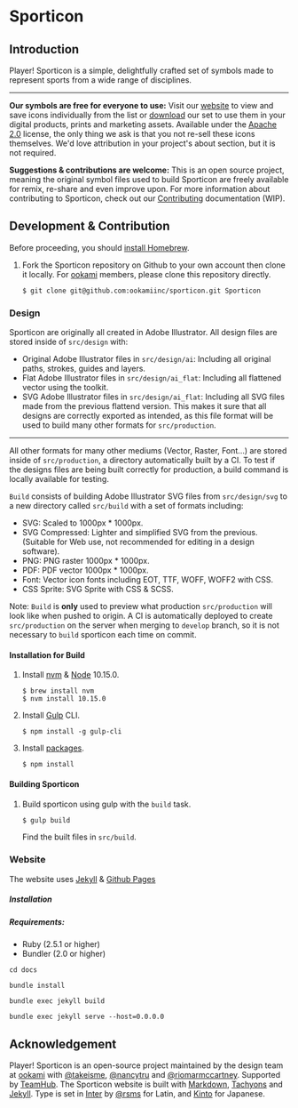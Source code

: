 # Sporticon

## Introduction

Player! Sporticon is a simple, delightfully crafted set of symbols made to represent sports from a wide range of disciplines.
***

**Our symbols are free for everyone to use:** Visit our [website](https://sporticon.ookami.tokyo/) to view and save icons individually from the list or [download](https://github.com/ookamiinc/Sporticon/releases/download/1.0a/Sporticon.zip) our set to use them in your digital products, prints and marketing assets. Available under the [Apache 2.0](LICENSE) license, the only thing we ask is that you not re-sell these icons themselves. We'd love attribution in your project's about section, but it is not required. 

**Suggestions & contributions are welcome:** This is an open source project, meaning the original symbol files used to build Sporticon are freely available for remix, re-share and even improve upon. For more information about contributing to Sporticon, check out our [Contributing](Contributing.md) documentation (WIP).

## Development & Contribution

Before proceeding, you should [install Homebrew](http://brew.sh/).

1.  Fork the Sporticon repository on Github to your own account then clone it locally.
    For [ookami](https://github.com/ookamiinc) members, please clone this repository directly. 
    ```
    $ git clone git@github.com:ookamiinc/sporticon.git Sporticon
    ```

### Design

Sporticon are originally all created in Adobe Illustrator.
All design files are stored inside of `src/design` with:
- Original Adobe Illustrator files in `src/design/ai`: Including all original paths, strokes, guides and layers.
- Flat Adobe Illustrator files in `src/design/ai_flat`: Including all flattened vector using the toolkit.  
- SVG Adobe Illustrator files in `src/design/ai_flat`: Including all SVG files made from the previous flattend version. This makes it sure that all designs are correctly exported as intended, as this file format will be used to build many other formats for `src/production`.

***

All other formats for many other mediums (Vector, Raster, Font...) are stored inside of `src/production`, a directory automatically built by a CI. 
To test if the designs files are being built correctly for production, a build command is locally available for testing.

`Build` consists of building Adobe Illustrator SVG files from `src/design/svg` to a new directory called `src/build` with a set of formats including:
- SVG: Scaled to 1000px * 1000px.
- SVG Compressed: Lighter and simplified SVG from the previous. (Suitable for Web use, not recommended for editing in a design software).
- PNG: PNG raster 1000px * 1000px.
- PDF: PDF vector 1000px * 1000px.
- Font: Vector icon fonts including EOT, TTF, WOFF, WOFF2 with CSS.
- CSS Sprite: SVG Sprite with CSS & SCSS.

Note: `Build` is **only** used to preview what production `src/production` will look like when pushed to origin. A CI is automatically deployed to create `src/production` on the server when merging to `develop` branch, so it is not necessary to `build` sporticon each time on commit.

#### Installation for Build
1.  Install [nvm](https://github.com/nvm-sh/nvm) & [Node](https://nodejs.org/en/) 10.15.0.
    ```
    $ brew install nvm
    $ nvm install 10.15.0
    ```
2.  Install [Gulp](https://gulpjs.com/) CLI.
    ```
    $ npm install -g gulp-cli
    ```
3.  Install [packages](https://github.com/ookamiinc/Sporticon/blob/master/package.json). 
    ```
    $ npm install
    ```

#### Building Sporticon
1.  Build sporticon using gulp with the `build` task.
    ```
    $ gulp build
    ```
    Find the built files in `src/build`.

### Website

The website uses [Jekyll](https://jekyllrb.com/) & [Github Pages](https://pages.github.com/)

##### Installation

##### Requirements: 
- Ruby (2.5.1 or higher)
- Bundler (2.0 or higher)
```
cd docs
```
```
bundle install
```
```
bundle exec jekyll build
```
```
bundle exec jekyll serve --host=0.0.0.0
```

## Acknowledgement 


Player! Sporticon is an open-source project maintained by the design team at [ookami](https://ookami.tokyo/) with [@takeisme](http://takeis.me), [@nancytru](https://nancytruong.cargo.site/) and [@riomarmccartney](https://twitter.com/riomarmccartney). Supported by [TeamHub](https://tmhub.jp/). The Sporticon website is built with [Markdown](https://daringfireball.net/projects/markdown/), [Tachyons](https://github.com/tachyons-css/tachyons/) and [Jekyll](https://jekyllrb.com).
Type is set in [Inter](https://rsms.me/inter/) by [@rsms](https://twitter.com/rsms) for Latin, and [Kinto](https://github.com/ookamiinc/kinto) for Japanese.
